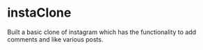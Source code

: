 # instaClone

Built a basic clone of instagram which has the functionality to add comments and like various posts.
